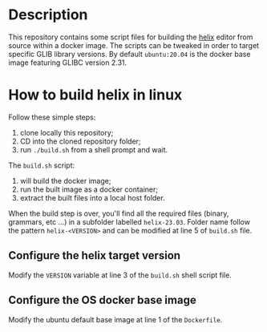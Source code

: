 # Description

This repository contains some script files for building the [helix][helix-github] editor from source within a docker image. The scripts can be tweaked in order to target specific GLIB library versions. By default `ubuntu:20.04` is the docker base image featuring GLIBC version 2.31.

# How to build helix in linux

Follow these simple steps:

1. clone locally this repository;
2. CD into the cloned repository folder;
3. run `./build.sh` from a shell prompt and wait.

The `build.sh` script:

1. will build the docker image;
2. run the built image as a docker container;
3. extract the built files into a local host folder.

When the build step is over, you'll find all the required files (binary, grammars, etc ...) in a subfolder labelled `helix-23.03`. Folder name follow the pattern `helix-<VERSION>` and can be modified at line 5 of `build.sh` file.

## Configure the helix target version

Modify the `VERSION` variable at line 3 of the `build.sh` shell script file.

## Configure the OS docker base image

Modify the ubuntu default base image at line 1 of the `Dockerfile`.


[helix-github]: https://github.com/helix-editor/helix